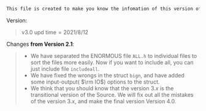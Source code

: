 ```markdown
This file is created to make you know the infomation of this version of AOCode Useful CPP Source.
```

Version:

> $\text{v}3.0\text{ upd time} = 2021/8/12$

Changes **from Version $2.1$**:

> - We have separated the ENORMOUS file `ALL.h` to individual files to sort the files more easily. Now if you want to include all, you can just include file `includeall`.
> - We have fixed the wrongs in the struct `bign`, and have added some input-output( $\rm IO$​​​) options to the struct.
> - We think that you should know that the version $3.x$ is the transitional version of the Source. We will fix out all the mistakes of the version $3.x$, and make the final version Version $4.0$.
